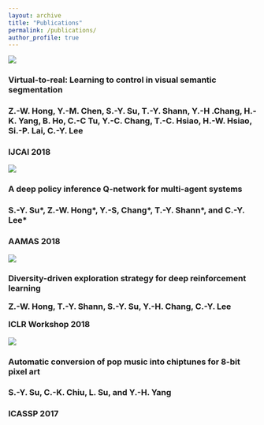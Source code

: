```yaml
---
layout: archive
title: "Publications"
permalink: /publications/
author_profile: true
---
```

<div class="pub-container">
    <div class="pub-thumb"><img src="https://lemonatsu.github.io/images/bio-photo.jpg"></div>
    <div class="pub-content">
        <h3 class="pub-title">Virtual-to-real: Learning to control in visual semantic segmentation</h3>
        <h3 class="pub-author">Z.-W. Hong, Y.-M. Chen, <b>S.-Y. Su</b>, T.-Y. Shann, Y.-H .Chang, H.-K. Yang, B. Ho, C.-C Tu, Y.-C. Chang, T.-C. Hsiao, H.-W. Hsiao, Si.-P. Lai, C.-Y. Lee</h3>
        <h3 class="pub-conf">IJCAI 2018</h3>
    </div>
</div>
<div class="pub-container">
    <div class="pub-thumb"><img src="https://lemonatsu.github.io/images/bio-photo.jpg"></div>
    <div class="pub-content">
        <h3 class="pub-title">A deep policy inference Q-network for multi-agent systems</h3>
        <h3 class="pub-author"><b>S.-Y. Su</b>*, Z.-W. Hong*, Y.-S, Chang*, T.-Y. Shann*, and C.-Y. Lee*</h3>
        <h3 class="pub-conf">AAMAS 2018</h3>
    </div>
</div>
<div class="pub-container">
    <div class="pub-thumb"><img src="https://lemonatsu.github.io/images/bio-photo.jpg"></div>
    <div class="pub-content">
        <h3>
            <a class="pub-title">Diversity-driven exploration strategy for deep reinforcement learning</a><p>
            <a class="pub-author">Z.-W. Hong, T.-Y. Shann, <b>S.-Y. Su</b>, Y.-H. Chang, C.-Y. Lee</a><p>
            <a class="pub-conf">ICLR Workshop 2018</a>
        </h3>
    </div>
</div>
<div class="pub-container">
    <div class="pub-thumb"><img src="https://lemonatsu.github.io/images/bio-photo.jpg"></div>
    <div class="pub-content">
        <h3 class="pub-title">Automatic conversion of pop music into chiptunes for 8-bit pixel art</h3>
        <h3 class="pub-author"><b>S.-Y. Su</b>, C.-K. Chiu, L. Su, and Y.-H. Yang</h3>
        <h3 class="pub-conf">ICASSP 2017</h3>
    </div>
</div>
